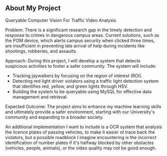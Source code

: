 ## About My Project

Queryable Computer Vision For Traffic Video Analysis

Problem:
There is a significant research gap in the timely detection and response to crimes in dangerous campus areas. Current solutions, such as the POM device, which alerts campus security when clicked three times, are insufficient in preventing late arrival of help during incidents like shootings, robberies, and assaults.

Approach:
During this project, I will develop a system that detects suspicious activities to foster a safer community. The system will include:

  - Tracking jaywalkers by focusing on the region of interest (ROI).
  - Detecting red light driver violators using a traffic light detection system that identifies red, yellow, and green lights through HSV.
  - Building the system to be queryable using MySQL for effective data management and retrieval.

Expected Outcome:
The project aims to enhance my machine learning skills and ultimately provide a safer environment, starting with our University's community and expanding to a broader society.

An additional implementation I want to include is a OCR system that analysis the licence plates of passing vehicles, to make it easier ot trace back the violators, but a possible roadblock I imagine encountering is the incorrect identification of number plates if it's halfway blocked by other obstacles (vehicles, people, animals), or the video quality may not be good enough.


